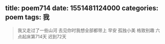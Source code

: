 title: poem714
date: 1551481124000
categories: poem
tags: 我
---
> 我又走过了一些山河
去见你时我想全部都带上
早安
孤独小美
格致别趣
六点起床第714天 迟到72天